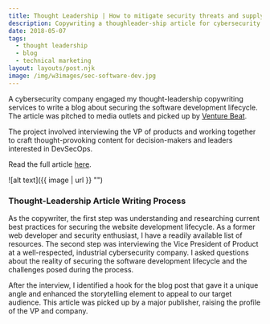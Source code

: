 ```yaml
---
title: Thought Leadership | How to mitigate security threats and supply chain attacks in 2023 and beyond
description: Copywriting a thoughleader-ship article for cybersecurity
date: 2018-05-07
tags:
  - thought leadership
  - blog
  - technical marketing
layout: layouts/post.njk
image: /img/w3images/sec-software-dev.jpg
---
```

A cybersecurity company engaged my thought-leadership copywriting services to write a blog about securing the software development lifecycle. The article was pitched to media outlets and picked up by [Venture Beat](https://venturebeat.com/).

The project involved interviewing the VP of products and working together to craft thought-provoking content for decision-makers and leaders interested in DevSecOps.

Read the full article [here](https://venturebeat.com/security/how-to-mitigate-security-threats-and-supply-chain-attacks-in-2023-and-beyond/).


![alt text]({{ image | url }} "")

### Thought-Leadership Article Writing Process

As the copywriter, the first step was understanding and researching current best practices for securing the website development lifecycle. As a former web developer and security enthusiast, I have a readily available list of resources. The second step was interviewing the  Vice President of Product at a well-respected, industrial cybersecurity company. I asked questions about the reality of securing the software development lifecycle and the challenges posed during the process.

After the interview, I identified a hook for the blog post that gave it a unique angle and enhanced the storytelling element to appeal to our target audience. This article was picked up by a major publisher, raising the profile of the VP and company.
